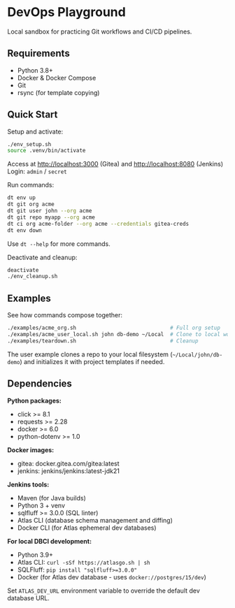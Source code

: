 # DevOps Playground

Local sandbox for practicing Git workflows and CI/CD pipelines.

## Requirements

- Python 3.8+
- Docker & Docker Compose
- Git
- rsync (for template copying)

## Quick Start

Setup and activate:

```bash
./env_setup.sh
source .venv/bin/activate
```

Access at [http://localhost:3000](http://localhost:3000) (Gitea) and [http://localhost:8080](http://localhost:8080) (Jenkins)
Login: `admin` / `secret`

Run commands:

```bash
dt env up
dt git org acme
dt git user john --org acme
dt git repo myapp --org acme
dt ci org acme-folder --org acme --credentials gitea-creds
dt env down
```

Use `dt --help` for more commands.

Deactivate and cleanup:

```bash
deactivate
./env_cleanup.sh
```

## Examples

See how commands compose together:

```bash
./examples/acme_org.sh                              # Full org setup
./examples/acme_user_local.sh john db-demo ~/Local  # Clone to local workspace
./examples/teardown.sh                              # Cleanup
```

The user example clones a repo to your local filesystem (`~/Local/john/db-demo`) and initializes it with project templates if needed.

## Dependencies

**Python packages:**

- click >= 8.1
- requests >= 2.28
- docker >= 6.0
- python-dotenv >= 1.0

**Docker images:**

- gitea: docker.gitea.com/gitea:latest
- jenkins: jenkins/jenkins:latest-jdk21

**Jenkins tools:**

- Maven (for Java builds)
- Python 3 + venv
- sqlfluff >= 3.0.0 (SQL linter)
- Atlas CLI (database schema management and diffing)
- Docker CLI (for Atlas ephemeral dev databases)

**For local DBCI development:**

- Python 3.9+
- Atlas CLI: `curl -sSf https://atlasgo.sh | sh`
- SQLFluff: `pip install "sqlfluff>=3.0.0"`
- Docker (for Atlas dev database - uses `docker://postgres/15/dev`)

Set `ATLAS_DEV_URL` environment variable to override the default dev database URL.
